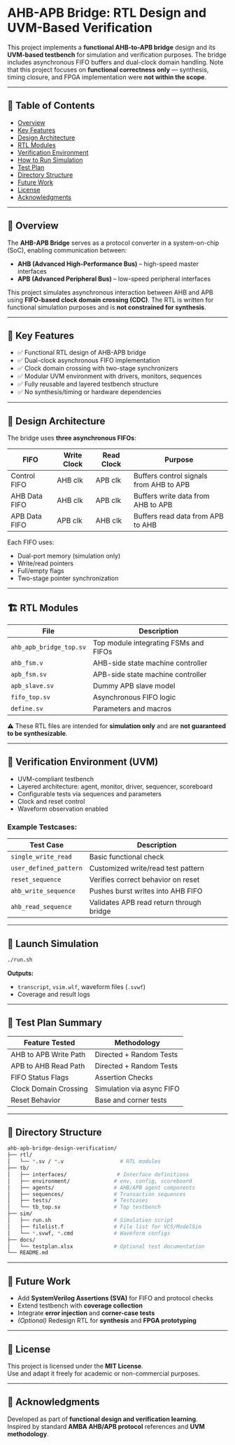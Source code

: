# AHB-APB Bridge: RTL Design and UVM-Based Verification

This project implements a **functional AHB-to-APB bridge** design and its **UVM-based testbench** for simulation and verification purposes. The bridge includes asynchronous FIFO buffers and dual-clock domain handling. Note that this project focuses on **functional correctness only** — synthesis, timing closure, and FPGA implementation were **not within the scope**.

---

## 📌 Table of Contents

- [Overview](#overview)
- [Key Features](#key-features)
- [Design Architecture](#design-architecture)
- [RTL Modules](#rtl-modules)
- [Verification Environment](#verification-environment)
- [How to Run Simulation](#how-to-run-simulation)
- [Test Plan](#test-plan)
- [Directory Structure](#directory-structure)
- [Future Work](#future-work)
- [License](#license)
- [Acknowledgments](#acknowledgments)

---

## 📖 Overview

The **AHB-APB Bridge** serves as a protocol converter in a system-on-chip (SoC), enabling communication between:
- **AHB (Advanced High-Performance Bus)** – high-speed master interfaces
- **APB (Advanced Peripheral Bus)** – low-speed peripheral interfaces

This project simulates asynchronous interaction between AHB and APB using **FIFO-based clock domain crossing (CDC)**. The RTL is written for functional simulation purposes and is **not constrained for synthesis**.

---

## 🚀 Key Features

- ✅ Functional RTL design of AHB-APB bridge
- ✅ Dual-clock asynchronous FIFO implementation
- ✅ Clock domain crossing with two-stage synchronizers
- ✅ Modular UVM environment with drivers, monitors, sequences
- ✅ Fully reusable and layered testbench structure
- ✅ No synthesis/timing or hardware dependencies

---

## 🧩 Design Architecture

The bridge uses **three asynchronous FIFOs**:

| FIFO           | Write Clock | Read Clock | Purpose                                       |
|----------------|-------------|------------|-----------------------------------------------|
| Control FIFO   | AHB clk     | APB clk    | Buffers control signals from AHB to APB       |
| AHB Data FIFO  | AHB clk     | APB clk    | Buffers write data from AHB to APB            |
| APB Data FIFO  | APB clk     | AHB clk    | Buffers read data from APB to AHB             |

Each FIFO uses:
- Dual-port memory (simulation only)
- Write/read pointers
- Full/empty flags
- Two-stage pointer synchronization

---

## 🏗️ RTL Modules

| File                    | Description                          |
|-------------------------|--------------------------------------|
| `ahb_apb_bridge_top.sv` | Top module integrating FSMs and FIFOs |
| `ahb_fsm.v`             | AHB-side state machine controller    |
| `apb_fsm.sv`            | APB-side state machine controller    |
| `apb_slave.sv`          | Dummy APB slave model                |
| `fifo_top.sv`           | Asynchronous FIFO logic              |
| `define.sv`             | Parameters and macros                |

⚠️ These RTL files are intended for **simulation only** and are **not guaranteed to be synthesizable**.

---

## 🧪 Verification Environment (UVM)

- UVM-compliant testbench
- Layered architecture: agent, monitor, driver, sequencer, scoreboard
- Configurable tests via sequences and parameters
- Clock and reset control
- Waveform observation enabled

### Example Testcases:
| Test Case               | Description                             |
|------------------------|-----------------------------------------|
| `single_write_read`    | Basic functional check                  |
| `user_defined_pattern` | Customized write/read test pattern      |
| `reset_sequence`       | Verifies correct behavior on reset      |
| `ahb_write_sequence`   | Pushes burst writes into AHB FIFO       |
| `ahb_read_sequence`    | Validates APB read return through bridge|

---


## 🚀 Launch Simulation

```bash
./run.sh
```

**Outputs:**
- `transcript`, `vsim.wlf`, waveform files (`.svwf`)
- Coverage and result logs

---

## 🧪 Test Plan Summary

| Feature Tested             | Methodology                  |
|---------------------------|------------------------------|
| AHB to APB Write Path     | Directed + Random Tests      |
| APB to AHB Read Path      | Directed + Random Tests      |
| FIFO Status Flags         | Assertion Checks             |
| Clock Domain Crossing     | Simulation via async FIFO    |
| Reset Behavior            | Base and corner tests        |

---

## 📁 Directory Structure

```bash
ahb-apb-bridge-design-verification/
├── rtl/
│   └── *.sv / *.v                  # RTL modules
├── tb/
│   ├── interfaces/                # Interface definitions
│   ├── environment/              # env, config, scoreboard
│   ├── agents/                   # AHB/APB agent components
│   ├── sequences/                # Transaction sequences
│   ├── tests/                    # Testcases
│   └── tb_top.sv                 # Top testbench
├── sim/
│   ├── run.sh                    # Simulation script
│   ├── filelist.f                # File list for VCS/ModelSim
│   └── *.svwf, *.cmd             # Waveform configs
├── docs/
│   └── testplan.xlsx             # Optional test documentation
└── README.md
```

---

## 🔭 Future Work

- Add **SystemVerilog Assertions (SVA)** for FIFO and protocol checks
- Extend testbench with **coverage collection**
- Integrate **error injection** and **corner-case tests**
- *(Optional)* Redesign RTL for **synthesis** and **FPGA prototyping**

---

## 📜 License

This project is licensed under the **MIT License**.  
Use and adapt it freely for academic or non-commercial purposes.

---

## 🙌 Acknowledgments

Developed as part of **functional design and verification learning**.  
Inspired by standard **AMBA AHB/APB protocol** references and **UVM methodology**.
